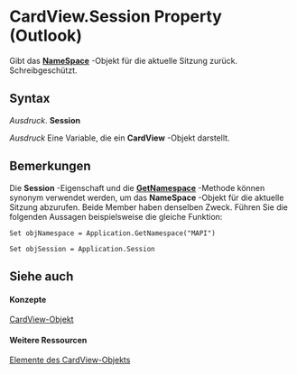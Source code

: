 
# CardView.Session Property (Outlook)

Gibt das  **[NameSpace](f0dcaa19-07f5-5d42-a3bf-2e42b7885644.md)** -Objekt für die aktuelle Sitzung zurück. Schreibgeschützt.


## Syntax

 _Ausdruck_. **Session**

 _Ausdruck_ Eine Variable, die ein **CardView** -Objekt darstellt.


## Bemerkungen

Die  **Session** -Eigenschaft und die **[GetNamespace](6175d0d9-5a61-ce45-35c0-b70895d757b3.md)** -Methode können synonym verwendet werden, um das **NameSpace** -Objekt für die aktuelle Sitzung abzurufen. Beide Member haben denselben Zweck. Führen Sie die folgenden Aussagen beispielsweise die gleiche Funktion:


```
Set objNamespace = Application.GetNamespace("MAPI") 
```


```
Set objSession = Application.Session
```


## Siehe auch


#### Konzepte


[CardView-Objekt](cdac229b-f2b6-9ecb-e1a7-b53509426570.md)
#### Weitere Ressourcen


[Elemente des CardView-Objekts](http://msdn.microsoft.com/library/8b9eda10-1ece-c961-e432-3fca6dfb4f07%28Office.15%29.aspx)